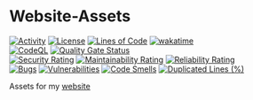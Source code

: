 # Website-Assets
[![Activity](https://img.shields.io/github/commit-activity/m/Mephisto5558/Website-Assets)](https://github.com/Mephisto5558/Website-Assets/pulse)
[![License](https://img.shields.io/github/license/Mephisto5558/Website-Assets)](https://github.com/Mephisto5558/Website-Assets/blob/main/LICENSE)
[![Lines of Code](https://sonarcloud.io/api/project_badges/measure?project=Mephisto5558_Website-Assets&metric=ncloc)](https://sonarcloud.io/summary/new_code?id=Mephisto5558_Website-Assets)
[![wakatime](https://wakatime.com/badge/github/Mephisto5558/Website-Assets.svg)](https://wakatime.com/badge/github/Mephisto5558/Website-Assets)<br>
[![CodeQL](https://github.com/Mephisto5558/Website-Assets/actions/workflows/codeql.yml/badge.svg)]([https://github.com/Mephisto5558/Website-Assets/actions/workflows/codeql.yml](https://github.com/Mephisto5558/Website-Assets/actions/workflows/github-code-scanning/codeql))
[![Quality Gate Status](https://sonarcloud.io/api/project_badges/measure?project=Mephisto5558_Website-Assets&metric=alert_status)](https://sonarcloud.io/summary/new_code?id=Mephisto5558_Website-Assets)<br>
[![Security Rating](https://sonarcloud.io/api/project_badges/measure?project=Mephisto5558_Website-Assets&metric=security_rating)](https://sonarcloud.io/summary/new_code?id=Mephisto5558_Website-Assets)
[![Maintainability Rating](https://sonarcloud.io/api/project_badges/measure?project=Mephisto5558_Website-Assets&metric=sqale_rating)](https://sonarcloud.io/summary/new_code?id=Mephisto5558_Website-Assets)
[![Reliability Rating](https://sonarcloud.io/api/project_badges/measure?project=Mephisto5558_Website-Assets&metric=reliability_rating)](https://sonarcloud.io/summary/new_code?id=Mephisto5558_Website-Assets)<br>
[![Bugs](https://sonarcloud.io/api/project_badges/measure?project=Mephisto5558_Website-Assets&metric=bugs)](https://sonarcloud.io/summary/new_code?id=Mephisto5558_Website-Assets)
[![Vulnerabilities](https://sonarcloud.io/api/project_badges/measure?project=Mephisto5558_Website-Assets&metric=vulnerabilities)](https://sonarcloud.io/summary/new_code?id=Mephisto5558_Website-Assets)
[![Code Smells](https://sonarcloud.io/api/project_badges/measure?project=Mephisto5558_Website-Assets&metric=code_smells)](https://sonarcloud.io/summary/new_code?id=Mephisto5558_Website-Assets)
[![Duplicated Lines (%)](https://sonarcloud.io/api/project_badges/measure?project=Mephisto5558_Website-Assets&metric=duplicated_lines_density)](https://sonarcloud.io/summary/new_code?id=Mephisto5558_Website-Assets)



Assets for my [website](https://github.com/Mephisto5558/Teufelsbot-Website)
